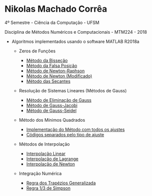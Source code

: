 # Nikolas Machado Corrêa
4º Semestre - Ciência da Computação - UFSM  

Disciplina de Métodos Numéricos e Computacionais - MTM224 - 2018  

- Algoritmos implementados usando o software MATLAB R2018a

    - Zeros de Funções
        - [Método da Bisseção](https://github.com/nikolascm/metodos-2018/blob/master/Zeros%20de%20Fun%C3%A7%C3%B5es/metodo_bissecao.m)
        - [Método da Falsa Posição](https://github.com/nikolascm/metodos-2018/blob/master/Zeros%20de%20Fun%C3%A7%C3%B5es/metodo_falsa_posicao.m)
        - [Método de Newton-Raphson](https://github.com/nikolascm/metodos-2018/blob/master/Zeros%20de%20Fun%C3%A7%C3%B5es/metodo_newton.m)
        - [Método de Newton (Modificado)](https://github.com/nikolascm/metodos-2018/blob/master/Zeros%20de%20Fun%C3%A7%C3%B5es/metodo_newton_modificado.m)
        - [Método das Secantes](https://github.com/nikolascm/metodos-2018/blob/master/Zeros%20de%20Fun%C3%A7%C3%B5es/metodo_secantes.m)

    - Resolução de Sistemas Lineares (Métodos de Gauss) 
        - [Método de Eliminação de Gauss](https://github.com/nikolascm/metodos-2018/blob/master/M%C3%A9todos%20de%20Gauss/metodo_eliminacao_gauss.m)
        - [Método de Gauss-Jacobi](https://github.com/nikolascm/metodos-2018/blob/master/M%C3%A9todos%20de%20Gauss/metodo_gauss_jacobi.m)
        - [Método de Gauss-Seidel](https://github.com/nikolascm/metodos-2018/blob/master/M%C3%A9todos%20de%20Gauss/metodo_gauss_seidel.m)

    - Método dos Mínimos Quadrados
        - [Implementação do Método com todos os ajustes](https://github.com/nikolascm/metodos-2018/blob/master/M%C3%ADnimos%20Quadrados/metodoMinimosQuadrados.m)
        - [Códigos separados pelo tipo de ajuste](https://github.com/nikolascm/metodos-2018/tree/master/M%C3%ADnimos%20Quadrados/Individuais)

    - Métodos de Interpolação
        - [Interpolação Linear](https://github.com/nikolascm/metodos-2018/blob/master/Interpola%C3%A7%C3%A3o/interpolacao_linear.m)
        - [Interpolação de Lagrange](https://github.com/nikolascm/metodos-2018/blob/master/Interpola%C3%A7%C3%A3o/interpolacao_lagrange.m)
        - [Interpolação de Newton](https://github.com/nikolascm/metodos-2018/blob/master/Interpola%C3%A7%C3%A3o/interpolacao_newton.m)
    
    - Integração Numérica
        - [Regra dos Trapézios Generalizada](https://github.com/nikolascm/metodos-2018/blob/master/Integra%C3%A7%C3%A3o%20Num%C3%A9rica/trapezios_generalizados.m)
        - [Regra 1/3 de Simpson](https://github.com/nikolascm/metodos-2018/blob/master/Integra%C3%A7%C3%A3o%20Num%C3%A9rica/regra_simpson.m)

